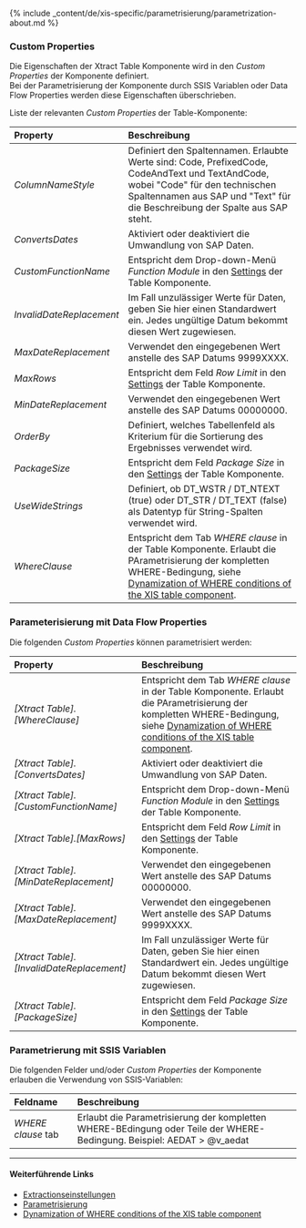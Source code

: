 
{% include _content/de/xis-specific/parametrisierung/parametrization-about.md  %}

### Custom Properties

Die Eigenschaften der Xtract Table Komponente wird in den *Custom Properties* der Komponente definiert. <br>
Bei der Parametrisierung der Komponente durch SSIS Variablen oder Data Flow Properties werden diese Eigenschaften überschrieben.

Liste der relevanten *Custom Properties* der Table-Komponente:

|Property|Beschreibung|
|:----|:----|
| *ColumnNameStyle* | Definiert den Spaltennamen. Erlaubte Werte sind: Code, PrefixedCode, CodeAndText und TextAndCode, wobei "Code" für den technischen Spaltennamen aus SAP und "Text" für die Beschreibung der Spalte aus SAP steht.|
| *ConvertsDates* | Aktiviert oder deaktiviert die Umwandlung von SAP Daten. |
| *CustomFunctionName* | Entspricht dem Drop-down-Menü *Function Module* in den [Settings](./extraktionseinstellungen) der Table Komponente.|
| *InvalidDateReplacement* | Im Fall unzulässiger Werte für Daten, geben Sie hier einen Standardwert ein. Jedes ungültige Datum bekommt diesen Wert zugewiesen.|
| *MaxDateReplacement* | Verwendet den eingegebenen Wert anstelle des SAP Datums 9999XXXX.|
| *MaxRows* | Entspricht dem Feld *Row Limit* in den [Settings](./extraktionseinstellungen) der Table Komponente.|
| *MinDateReplacement* | Verwendet den eingegebenen Wert anstelle des SAP Datums 00000000.|
| *OrderBy* | Definiert, welches Tabellenfeld als Kriterium für die Sortierung des Ergebnisses verwendet wird.|
| *PackageSize*| Entspricht dem Feld *Package Size* in den [Settings](./extraktionseinstellungen) der Table Komponente.|
| *UseWideStrings* | Definiert, ob DT_WSTR / DT_NTEXT (true) oder DT_STR / DT_TEXT (false) als Datentyp für String-Spalten verwendet wird.|
| *WhereClause* | Entspricht dem Tab *WHERE clause* in der Table Komponente. Erlaubt die PArametrisierung der kompletten WHERE-Bedingung, siehe [Dynamization of WHERE conditions of the XIS table component](https://kb.theobald-software.com/xtract-is/Dynamization-of-WHERE-conditions-of-the-XIS-table-components).|

### Parameterisierung mit Data Flow Properties
Die folgenden *Custom Properties* können parametrisiert werden:

|Property|Beschreibung|
|:----|:----|
| *[Xtract Table].[WhereClause]*| Entspricht dem Tab *WHERE clause* in der Table Komponente. Erlaubt die PArametrisierung der kompletten WHERE-Bedingung, siehe [Dynamization of WHERE conditions of the XIS table component](https://kb.theobald-software.com/xtract-is/Dynamization-of-WHERE-conditions-of-the-XIS-table-components).|
| *[Xtract Table].[ConvertsDates]*|Aktiviert oder deaktiviert die Umwandlung von SAP Daten. |
| *[Xtract Table].[CustomFunctionName]*| Entspricht dem Drop-down-Menü *Function Module* in den [Settings](./extraktionseinstellungen) der Table Komponente.|
| *[Xtract Table].[MaxRows]*| Entspricht dem Feld *Row Limit* in den [Settings](./extraktionseinstellungen) der Table Komponente.|
| *[Xtract Table].[MinDateReplacement]*|Verwendet den eingegebenen Wert anstelle des SAP Datums 00000000.|
| *[Xtract Table].[MaxDateReplacement]*|Verwendet den eingegebenen Wert anstelle des SAP Datums 9999XXXX.|
| *[Xtract Table].[InvalidDateReplacement]*|Im Fall unzulässiger Werte für Daten, geben Sie hier einen Standardwert ein. Jedes ungültige Datum bekommt diesen Wert zugewiesen.|
| *[Xtract Table].[PackageSize]*| Entspricht dem Feld *Package Size* in den [Settings](./extraktionseinstellungen) der Table Komponente.|

### Parametrierung mit SSIS Variablen
Die folgenden Felder und/oder *Custom Properties* der Komponente erlauben die Verwendung von SSIS-Variablen:

|Feldname|Beschreibung|
|:----|:----|
| *WHERE clause* tab| Erlaubt die Parametrisierung der kompletten WHERE-BEdingung oder Teile der WHERE-Bedingung. Beispiel: AEDAT > @v_aedat|

****
#### Weiterführende Links
- [Extractionseinstellungen](./extraktionseinstellungen) <br>
- [Parametrisierung](../parametrisierung) <br>
- [Dynamization of WHERE conditions of the XIS table component](https://kb.theobald-software.com/xtract-is/Dynamization-of-WHERE-conditions-of-the-XIS-table-components)